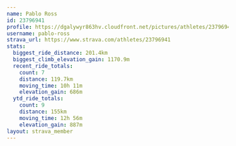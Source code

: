 ```yaml
---
name: Pablo Ross
id: 23796941
profile: https://dgalywyr863hv.cloudfront.net/pictures/athletes/23796941/14615399/1/large.jpg
username: pablo-ross
strava_url: https://www.strava.com/athletes/23796941
stats:
  biggest_ride_distance: 201.4km
  biggest_climb_elevation_gain: 1170.9m
  recent_ride_totals:
    count: 7
    distance: 119.7km
    moving_time: 10h 11m
    elevation_gain: 686m
  ytd_ride_totals:
    count: 9
    distance: 155km
    moving_time: 12h 56m
    elevation_gain: 887m
layout: strava_member
--- 
```


